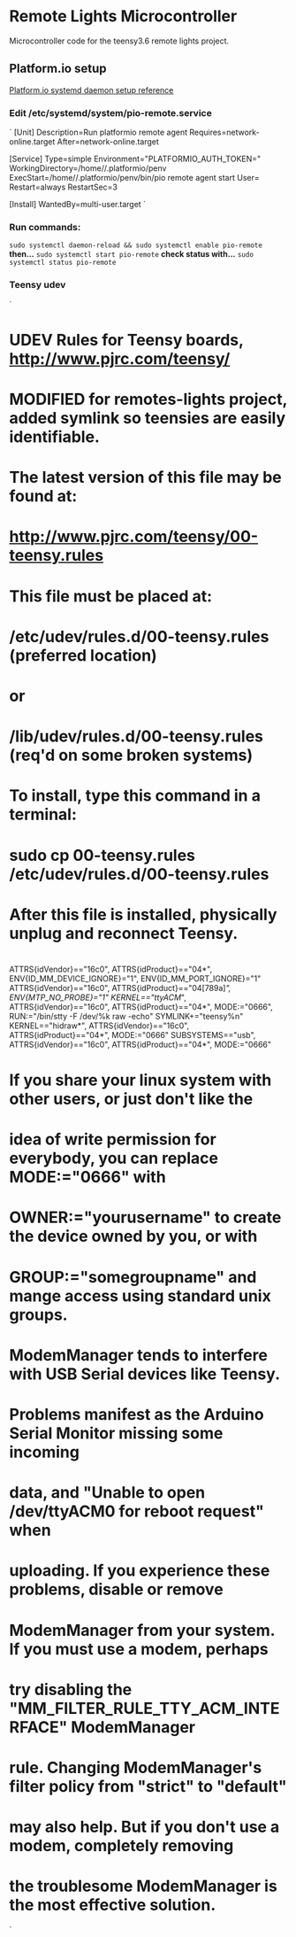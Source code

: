 # Remote Lights Microcontroller

Microcontroller code for the teensy3.6 remote lights project.

## Platform.io setup
[Platform.io systemd daemon setup reference](https://community.platformio.org/t/howto-remote-agent-systemd-service/1739/4)
### Edit /etc/systemd/system/pio-remote.service
`
[Unit]
Description=Run platformio remote agent
Requires=network-online.target
After=network-online.target

[Service]
Type=simple
Environment="PLATFORMIO_AUTH_TOKEN=<insert your token here>"
WorkingDirectory=/home/<your user name>/.platformio/penv
ExecStart=/home/<your user name>/.platformio/penv/bin/pio remote agent start
User=<your user name>
Restart=always
RestartSec=3

[Install]
WantedBy=multi-user.target
`
### Run commands:
`sudo systemctl daemon-reload && sudo systemctl enable pio-remote`
**then...**
`sudo systemctl start pio-remote`
**check status with...**
`sudo systemctl status pio-remote`

### Teensy udev

`
# UDEV Rules for Teensy boards, http://www.pjrc.com/teensy/
# MODIFIED for remotes-lights project, added symlink so teensies are easily identifiable.
#
# The latest version of this file may be found at:
#   http://www.pjrc.com/teensy/00-teensy.rules
#
# This file must be placed at:
#
# /etc/udev/rules.d/00-teensy.rules    (preferred location)
#   or
# /lib/udev/rules.d/00-teensy.rules    (req'd on some broken systems)
#
# To install, type this command in a terminal:
#   sudo cp 00-teensy.rules /etc/udev/rules.d/00-teensy.rules
#
# After this file is installed, physically unplug and reconnect Teensy.
#
ATTRS{idVendor}=="16c0", ATTRS{idProduct}=="04*", ENV{ID_MM_DEVICE_IGNORE}="1", ENV{ID_MM_PORT_IGNORE}="1"
ATTRS{idVendor}=="16c0", ATTRS{idProduct}=="04[789a]*", ENV{MTP_NO_PROBE}="1"
KERNEL=="ttyACM*", ATTRS{idVendor}=="16c0", ATTRS{idProduct}=="04*", MODE:="0666", RUN:="/bin/stty -F /dev/%k raw -echo" SYMLINK+="teensy%n"
KERNEL=="hidraw*", ATTRS{idVendor}=="16c0", ATTRS{idProduct}=="04*", MODE:="0666"
SUBSYSTEMS=="usb", ATTRS{idVendor}=="16c0", ATTRS{idProduct}=="04*", MODE:="0666"

#
# If you share your linux system with other users, or just don't like the
# idea of write permission for everybody, you can replace MODE:="0666" with
# OWNER:="yourusername" to create the device owned by you, or with
# GROUP:="somegroupname" and mange access using standard unix groups.
#
# ModemManager tends to interfere with USB Serial devices like Teensy.
# Problems manifest as the Arduino Serial Monitor missing some incoming
# data, and "Unable to open /dev/ttyACM0 for reboot request" when
# uploading.  If you experience these problems, disable or remove
# ModemManager from your system.  If you must use a modem, perhaps
# try disabling the "MM_FILTER_RULE_TTY_ACM_INTERFACE" ModemManager
# rule.  Changing ModemManager's filter policy from "strict" to "default"
# may also help.  But if you don't use a modem, completely removing
# the troublesome ModemManager is the most effective solution.
`
